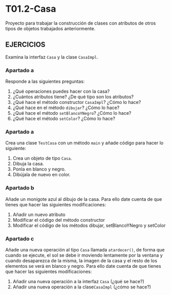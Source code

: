# T01.2-Casa
Proyecto para trabajar la construcción de clases con atributos de otros tipos de objetos trabajados anteriormente.

## EJERCICIOS

Examina la interfaz `Casa` y la clase `CasaImpl`. 

### Apartado a

Responde a las siguientes preguntas:

1. ¿Qué operaciones puedes hacer con la casa?
1. ¿Cuántos atributos tiene? ¿De qué tipo son los atributos?
1. ¿Qué hace el método constructor `CasaImpl`? ¿Cómo lo  hace?
1. ¿Qué hace en el método `dibujar`? ¿Cómo lo  hace?
1. ¿Qué hace el método `setBlancoYNegro`? ¿Cómo lo  hace?
1. ¿Qué hace el método `setColor`? ¿Cómo lo  hace?


### Apartado a

Crea una clase `TestCasa` con un método `main` y añade código para hacer lo siguiente:

1. Crea un objeto de tipo `Casa`.
1. Dibuja la casa.
1. Ponla en blanco y negro.
1. Dibújala de nuevo en color.

### Apartado b

Añade un monigote azul al dibujo de la casa. Para ello date cuenta de que tienes que hacer las siguientes modificaciones:

1. Añadir un nuevo atributo
1. Modificar el código del método constructor
1. Modificar el código de los métodos dibujar, setBlancoYNegro y setColor

### Apartado c

Añade una nueva operación al tipo `Casa` llamada `atardecer()`, de forma que cuando se ejecute, el sol se debe ir moviendo lentamente por la ventana y cuando desaparezca de la misma, la imagen de la casa y el resto de los elementos se verá en blanco y negro. Para ello date cuenta de que tienes que hacer las siguientes modificaciones:

1. Añadir una nueva operación a la interfaz `Casa` (¿qué se hace?)
1. Añadir una nueva operación a la clase`CasaImpl` (¿cómo se hace?)






